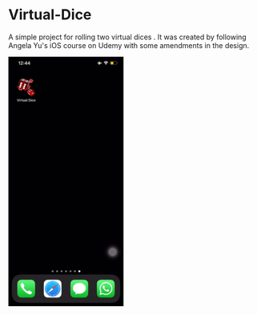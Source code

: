 # Virtual-Dice
A simple project for rolling two virtual dices . It was created by following Angela Yu's iOS course on Udemy with some amendments in the design.

<img src="VDiceGIF.gif" width="230"/>
